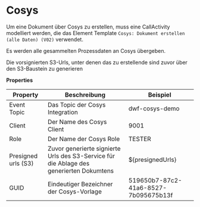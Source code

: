 # Cosys

Um eine Dokument über Cosys zu erstellen, muss eine CallActivity modelliert werden, 
die das Element Template `Cosys: Dokument erstellen (alle Daten) (V02)` verwendet.

Es werden alle gesammelten Prozessdaten an Cosys übergeben.

Die vorsignierten S3-Urls, unter denen das zu erstellende  sind zuvor über den S3-Baustein zu generieren

**Properties**

| Property              | Beschreibung                                                                       | Beispiel                   |
|-----------------------|------------------------------------------------------------------------------------|----------------------------|
| Event Topic           | Das Topic der Cosys Integration                                                    | dwf-cosys-demo             |
| Client                | Der Name des Cosys Client                                                          | 9001                       |
| Role                  | Der Name der Cosys Role                                                            | TESTER                     |
| Presigned urls (S3)   | Zuvor generierte signierte Urls des S3-Service für die Ablage des generierten Dokumtens | ${presignedUrls}                     |
| GUID                  | Eindeutiger Bezeichner der Cosys-Vorlage                                                | 519650b7-87c2-41a6-8527-7b095675b13f |

